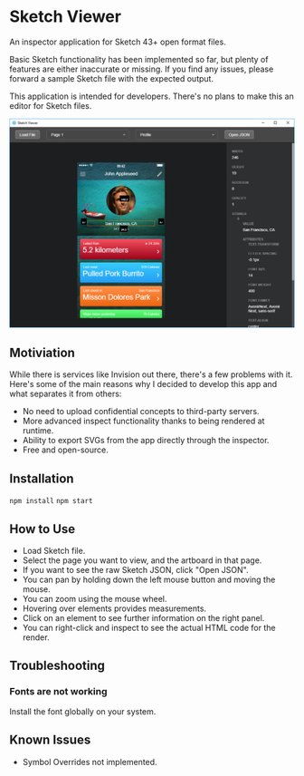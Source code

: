 # Sketch Viewer

An inspector application for Sketch 43+ open format files.

Basic Sketch functionality has been implemented so far, but plenty of features are either inaccurate or missing.
If you find any issues, please forward a sample Sketch file with the expected output.

This application is intended for developers. 
There's no plans to make this an editor for Sketch files. 

![ScreenShot](docs/demo.png)

## Motiviation

While there is services like Invision out there, there's a few problems with it. Here's some of the main reasons why I decided to develop this app and what separates it from others:

* No need to upload confidential concepts to third-party servers.
* More advanced inspect functionality thanks to being rendered at runtime.
* Ability to export SVGs from the app directly through the inspector.
* Free and open-source. 

## Installation

```npm install```
```npm start```

## How to Use

* Load Sketch file.
* Select the page you want to view, and the artboard in that page.
* If you want to see the raw Sketch JSON, click "Open JSON".
* You can pan by holding down the left mouse button and moving the mouse.
* You can zoom using the mouse wheel.
* Hovering over elements provides measurements.
* Click on an element to see further information on the right panel.
* You can right-click and inspect to see the actual HTML code for the render. 

## Troubleshooting

### Fonts are not working

Install the font globally on your system.

## Known Issues
* Symbol Overrides not implemented.

